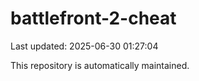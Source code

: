 # battlefront-2-cheat

Last updated: 2025-06-30 01:27:04

This repository is automatically maintained.

